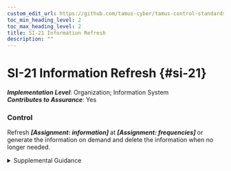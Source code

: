 ```yaml
---
custom_edit_url: https://github.com/tamus-cyber/tamus-control-standards/tree/main/content/tamus.edu/TAMUS_profile.yaml
toc_min_heading_level: 2
toc_max_heading_level: 2
title: SI-21 Information Refresh
description: ""
---
```


# SI-21 Information Refresh {#si-21}

_**Implementation Level**_: Organization; Information System\
_**Contributes to Assurance**_: Yes

### Control

Refresh <strong title="si-21_odp.01"> <em>[Assignment: information]</em> </strong> at <strong title="si-21_odp.02"> <em>[Assignment: frequencies]</em> </strong> or generate the information on demand and delete the information when no longer needed.


<details><summary>Supplemental Guidance</summary>Retaining information for longer than it is needed makes it an increasingly valuable and enticing target for adversaries. Keeping information available for the minimum period of time needed to support organizational missions or business functions reduces the opportunity for adversaries to compromise, capture, and exfiltrate that information.</details>
